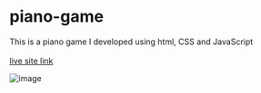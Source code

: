 # piano-game
This is a piano game I developed using html, CSS and JavaScript
<br/><br/>
[live site link](https://saifullah72437.github.io/piano-game/)

![image](https://github.com/user-attachments/assets/dc6b9b2e-5f46-43b5-916a-08666c0a976c)
